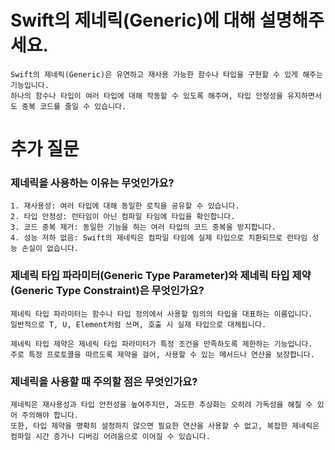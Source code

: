 # Swift의 제네릭(Generic)에 대해 설명해주세요.
```
Swift의 제네릭(Generic)은 유연하고 재사용 가능한 함수나 타입을 구현할 수 있게 해주는 기능입니다.
하나의 함수나 타입이 여러 타입에 대해 작동할 수 있도록 해주며, 타입 안정성을 유지하면서도 중복 코드를 줄일 수 있습니다.
```

# 추가 질문
### 제네릭을 사용하는 이유는 무엇인가요?
```
1. 재사용성: 여러 타입에 대해 동일한 로직을 공유할 수 있습니다.
2. 타입 안정성: 런타임이 아닌 컴파일 타임에 타입을 확인합니다.
3. 코드 중복 제거: 동일한 기능을 하는 여러 타입의 코드 중복을 방지합니다.
4. 성능 저하 없음: Swift의 제네릭은 컴파일 타임에 실제 타입으로 치환되므로 런타임 성능 손실이 없습니다.
```
### 제네릭 타입 파라미터(Generic Type Parameter)와 제네릭 타입 제약(Generic Type Constraint)은 무엇인가요?
```
제네릭 타입 파라미터는 함수나 타입 정의에서 사용할 임의의 타입을 대표하는 이름입니다.
일반적으로 T, U, Element처럼 쓰며, 호출 시 실제 타입으로 대체됩니다.
```
```
제네릭 타입 제약은 제네릭 타입 파라미터가 특정 조건을 만족하도록 제한하는 기능입니다.
주로 특정 프로토콜을 따르도록 제약을 걸어, 사용할 수 있는 메서드나 연산을 보장합니다.
```
### 제네릭을 사용할 때 주의할 점은 무엇인가요?
```
제네릭은 재사용성과 타입 안전성을 높여주지만, 과도한 추상화는 오히려 가독성을 해칠 수 있어 주의해야 합니다.
또한, 타입 제약을 명확히 설정하지 않으면 필요한 연산을 사용할 수 없고, 복잡한 제네릭은 컴파일 시간 증가나 디버깅 어려움으로 이어질 수 있습니다.
```

